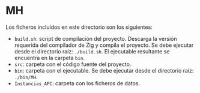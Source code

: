 # MH
Los ficheros incluídos en este directorio son los siguientes:
- `build.sh`: script de compilación del proyecto. Descarga la versión requerida del compilador de Zig y compila el proyecto. Se debe ejecutar desde el directorio raíz: `./build.sh`. El ejecutable resultante se encuentra en la carpeta `bin`.
- `src`: carpeta con el código fuente del proyecto.
- `bin`: carpeta con el ejecutable. Se debe ejecutar desde el directorio raíz: `./bin/MH`.
- `Instancias_APC`: carpeta con los ficheros de datos.

